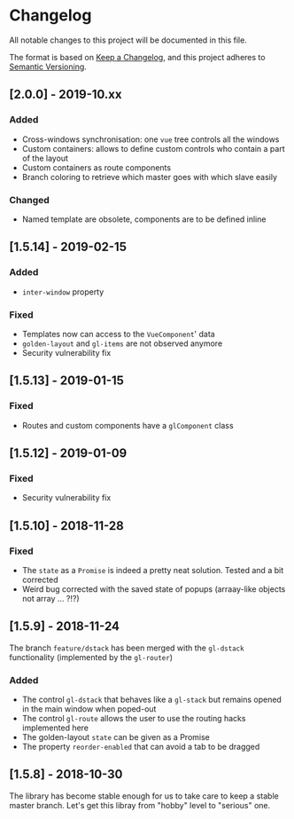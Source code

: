 # Changelog

All notable changes to this project will be documented in this file.

The format is based on [Keep a Changelog](https://keepachangelog.com/en/1.0.0/),
and this project adheres to [Semantic Versioning](https://semver.org/spec/v2.0.0.html).

## [2.0.0] - 2019-10.xx

### Added

- Cross-windows synchronisation: one `vue` tree controls all the windows
- Custom containers: allows to define custom controls who contain a part of the layout
- Custom containers as route components
- Branch coloring to retrieve which master goes with which slave easily

### Changed

- Named template are obsolete, components are to be defined inline

## [1.5.14] - 2019-02-15

### Added

- `inter-window` property

### Fixed

- Templates now can access to the `VueComponent`' data
- `golden-layout` and `gl-items` are not observed anymore
- Security vulnerability fix

## [1.5.13] - 2019-01-15

### Fixed

- Routes and custom components have a `glComponent` class

## [1.5.12] - 2019-01-09

### Fixed

- Security vulnerability fix

## [1.5.10] - 2018-11-28

### Fixed

- The `state` as a `Promise` is indeed a pretty neat solution. Tested and a bit corrected
- Weird bug corrected with the saved state of popups (arraay-like objects not array ... ?!?)

## [1.5.9] - 2018-11-24

The branch `feature/dstack` has been merged with the `gl-dstack` functionality (implemented by the `gl-router`) 

### Added

- The control `gl-dstack` that behaves like a `gl-stack` but remains opened in the main window when poped-out
- The control `gl-route` allows the user to use the routing hacks implemented here
- The golden-layout `state` can be given as a Promise
- The property `reorder-enabled` that can avoid a tab to be dragged

## [1.5.8] - 2018-10-30

The library has become stable enough for us to take care to keep a stable master branch. Let's get this libray from "hobby" level to "serious" one.
